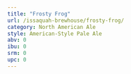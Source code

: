 ```yaml
---
title: "Frosty Frog"
url: /issaquah-brewhouse/frosty-frog/
category: North American Ale
style: American-Style Pale Ale
abv: 0
ibu: 0
srm: 0
upc: 0
---
```


